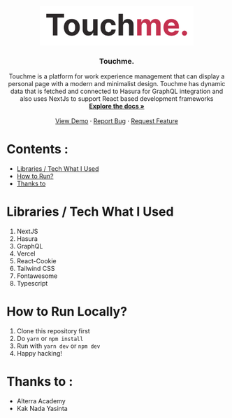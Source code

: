 <br />
<p align="center">
  <a href="https://github.com/aprian1337/touchme">
    <img src="/assets/logo.png" alt="Logo" width="70%" height="auto">
  </a>
  
  <h3 align="center">Touchme.</h3>

  <p align="center">
    Touchme is a platform for work experience management that can display a personal page with a modern and minimalist design. Touchme has dynamic data that is fetched and connected to Hasura for GraphQL integration and also uses NextJs to support React based development frameworks
    <br />
    <a href="https://github.com/aprian1337/touchme"><strong>Explore the docs »</strong></a>
    <br />
    <br />
    <a href="#!">View Demo</a>
    ·
    <a href="https://github.com/aprian1337/touchme/issues">Report Bug</a>
    ·
    <a href="https://github.com/aprian1337/touchme/issues">Request Feature</a>
  </p>
</p>

# Contents :
- [Libraries / Tech What I Used](#libraries-what-i-used)
- [How to Run?](#how-to-run-locally)
- [Thanks to](#thanks-to-)


# Libraries / Tech What I Used
1. NextJS
2. Hasura
3. GraphQL
4. Vercel
5. React-Cookie
6. Tailwind CSS
7. Fontawesome
8. Typescript

# How to Run Locally?
1. Clone this repository first
2. Do `yarn` or `npm install`
3. Run with `yarn dev` or `npm dev`
4. Happy hacking!

# Thanks to :
- Alterra Academy
- Kak Nada Yasinta
